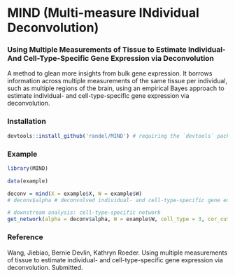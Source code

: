MIND (Multi-measure INdividual Deconvolution)
=====

### Using Multiple Measurements of Tissue to Estimate Individual- And Cell-Type-Specific Gene Expression via Deconvolution

A method to glean more insights from bulk gene expression. It borrows information across multiple measurements of the same tissue per individual, such as multiple regions of the brain, using an empirical Bayes approach to estimate individual- and cell-type-specific gene expression via deconvolution.

### Installation

```r
devtools::install_github('randel/MIND') # requiring the `devtools` package
```

### Example

```r
library(MIND)

data(example)

deconv = mind(X = example$X, W = example$W)
# deconv$alpha # deconvolved individual- and cell-type-specific gene expression

# downstream analysis: cell-type-specific network
get_network(alpha = deconv$alpha, W = example$W, cell_type = 3, cor_cutoff = 0.7)
```

### Reference
Wang, Jiebiao, Bernie Devlin, Kathryn Roeder. Using multiple measurements of tissue to estimate individual- and cell-type-specific gene expression via deconvolution. Submitted.
